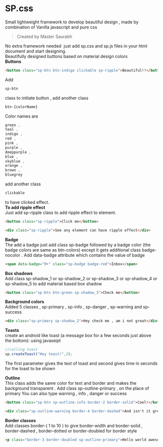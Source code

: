 # SP.css
Small lightweight framework to develop beautiful design , made by combination of Vanilla javascript and pure css <br/>

>Created by Master Saurabh

No extra framework needed  just add sp.css and sp.js files in your html document and start designing.<br/>
Beautifully designed buttons based on material design colors<br/>
**Buttons**

```html
<button class="sp-btn btn-indigo clickable sp-ripple">Beautiful!!</button>
```

Add 
```css
sp-btn
``` 

class to initiate button , add another class

```css
btn-{colorName}
```

Color names are 

```css
green ,  
teal , 
indigo ,  
red ,  
pink ,  
purple ,  
deeppurple ,  
blue ,  
skyblue ,  
orange ,  
brown , 
bluegrey
```

add another class 

```css
clickable
```
to have clicked effect. <br/>
**To add ripple effect**<br/>
Just add sp-ripple class to add ripple effect to element.
```html
<button class="sp-ripple">Click me</button>
```
```html
<div class="sp-ripple">See any element can have ripple effect</div>
```


**Badge**<br/>
The add a badge just add class sp-badge followed by a badge color (the badge colors are same as btn-colors) except it gets additional class badge-nocolor . Add data-badge attribute which contains the value of badge
```html
<span data-badge="9+" class="sp-badge badge-red">Inbox</span>
```

**Box shadows**<br/>
Add class sp-shadow_1 or sp-shadow_2 or sp-shadow_3 or sp-shadow_4 or sp-shadow_5 to add material based box shadow

```html
<button class="sp-btn btn-green sp-shadow_3">Check me</button>
```

**Background colors**<br/>
Added 5 classes , sp-primary , sp-info , sp-danger , sp-warning and sp-success
```html
<div class="sp-primary sp-shadow_2">Hey check me , am i not great</div>
```


**Toasts**<br/>
create an android like toast (a message box for a few seconds just above the bottom):
using javaseipt

```javascript
//calling toast
sp.createToast("Hey toast!",2);
```

The first parameter gives the text of toast and second gives time in seconds for the toast to be shown<br/>

**Outline**<br/>
This class adds the same color for text and border and makes the background transparent . Add class sp-outline-primary , on the place of primary You can also type warning , info , danger or success

```html
<button class="sp-btn sp-outline-info border-2 border-solid">Cool!</button>
```

```html
<div class="sp-outline-warning border-4 border-dashed">And isn't it great.</div>
```

**Border classes**<br/>
Add classes border-( 1 to 10 ) to give border-width and border-solid , border-dashed , border-dotted or border-doubled for border style
```html
<p class="border-3 border-doubled sp-outline-primary">Hello world awesome day</p>
```
